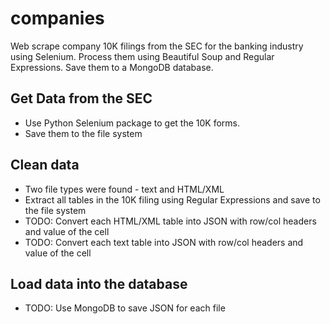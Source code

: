 # companies
Web scrape company 10K filings from the SEC for the banking industry using Selenium. Process them using Beautiful Soup and Regular Expressions. Save them to a MongoDB database.

## Get Data from the SEC
  - Use Python Selenium package to get the 10K forms.
  - Save them to the file system

## Clean data
  - Two file types were found - text and HTML/XML
  - Extract all tables in the 10K filing using Regular Expressions and save to the file system
  - TODO: Convert each HTML/XML table into JSON with row/col headers and value of the cell
  - TODO: Convert each text table into JSON with row/col headers and value of the cell
  
## Load data into the database
  - TODO: Use MongoDB to save JSON for each file
